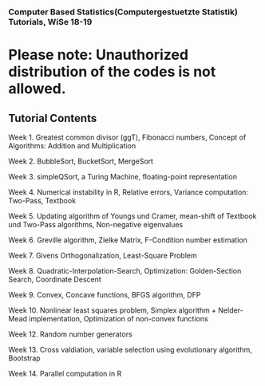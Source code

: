### Computer Based Statistics(Computergestuetzte Statistik) Tutorials, WiSe 18-19

# Please note: Unauthorized distribution of the codes is not allowed.

## Tutorial Contents
Week 1. Greatest common divisor (ggT), Fibonacci numbers, Concept of Algorithms: Addition and Multiplication

Week 2. BubbleSort, BucketSort, MergeSort

Week 3. simpleQSort, a Turing Machine, floating-point representation

Week 4. Numerical instability in R, Relative errors, Variance computation: Two-Pass, Textbook

Week 5. Updating algorithm of Youngs und Cramer, mean-shift of Textbook und Two-Pass algorithms, Non-negative eigenvalues

Week 6. Greville algorithm, Zielke Matrix,  F-Condition number estimation

Week 7. Givens Orthogonalization, Least-Square Problem

Week 8. Quadratic-Interpolation-Search, Optimization: Golden-Section Search, Coordinate Descent

Week 9. Convex, Concave functions, BFGS algorithm, DFP

Week 10. Nonlinear least squares problem, Simplex algorithm + Nelder-Mead implementation, Optimization of non-convex functions

Week 12. Random number generators

Week 13. Cross valdiation, variable selection using evolutionary algorithm, Bootstrap

Week 14. Parallel computation in R
